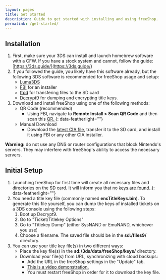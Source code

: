 ```yaml
---
layout: pages
title: Get Started
description: Guide to get started with installing and using freeShop.
permalink: /get-started/
---
```



## Installation

1. First, make sure your 3DS can install and launch homebrew software with a CFW. If you have a stock system and cannot, follow the guide: [https://3ds.guide/](https://3ds.guide/)
2. If you followed the guide, you likely have this software already, but the following 3DS software is recommended for freeShop usage and setup:
    - [Luma3DS](https://github.com/AuroraWright/Luma3DS/releases)
    - [FBI](https://github.com/Steveice10/FBI/releases) for an installer
    - [ftpd](https://github.com/mtheall/ftpd/releases) for transfering files to the SD card
    - [Decrypt9](https://github.com/d0k3/Decrypt9WIP/releases) for dumping and encrypting title keys.
3. Download and install freeShop using one of the following methods:
    - QR Code (recommended)
        - Using FBI, navigate to **Remote Install > Scan QR Code** and then scan this [QR. <span class="glyphicon glyphicon-qrcode" aria-hidden="true"></span>](/img/qr.png){: data-featherlight=""}
    - Manual Download
        - Download the [latest CIA file](https://get.freeshop.pw/latest), transfer it to the SD card, and install it using FBI or any other CIA installer.

<div class="alert alert-danger" role="alert">
<b>Warning:</b> do not use any DNS or router configurations that block Nintendo's servers. They may interfere with freeShop's ability to access the necessary servers.
</div>

## Initial Setup

1. Launching freeShop for first time will create all necessary files and directories on the SD card. It will inform you that no [keys are found. <span class="glyphicon glyphicon-picture" aria-hidden="true"></span>](/img/screenshots/1.png){: data-featherlight=""}
2. You need a title key file (commonly named **encTitleKeys.bin**). To generate this file yourself, you can dump the keys of installed tickets on a 3DS console using the following steps:
    1. Boot up Decrypt9.
    2. Go to "Ticket/Titlekey Options"
    3. Go to "Titlekey Dump" (either SysNAND or EmuNAND, whichever you use)
    4. Choose a filename. The saved file should be in the **sd:/files9/** directory.
3. You can use your title key file(s) in two different ways:
    - Place the key file(s) in the **sd:/3ds/data/freeShop/keys/** directory.
    - Download your file(s) from URL, synchronizing with cloud backups:
        - Add the URL in the freeShop settings in the "Update" tab.
        - [This is a video demonstration. <span class="glyphicon glyphicon-facetime-video" aria-hidden="true"></span>](https://youtu.be/FV7vDPBYupA?t=1m30s)
        - You must restart freeShop in order for it to download the key file.
